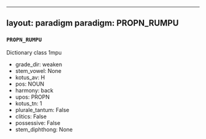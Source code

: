 
---
layout: paradigm
paradigm: PROPN_RUMPU
---
### ` PROPN_RUMPU `

Dictionary class 1mpu
* grade_dir: weaken
* stem_vowel: None
* kotus_av: H
* pos: NOUN
* harmony: back
* upos: PROPN
* kotus_tn: 1
* plurale_tantum: False
* clitics: False
* possessive: False
* stem_diphthong: None
